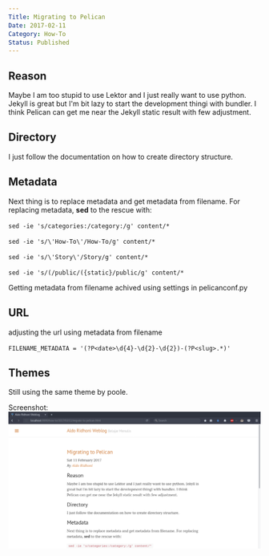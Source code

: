 ```yaml
---
Title: Migrating to Pelican
Date: 2017-02-11
Category: How-To
Status: Published
---
```


## Reason
Maybe I am too stupid to use Lektor and I just really want to use python. Jekyll is great but I'm bit lazy to start the development thingi with bundler. I think Pelican can get me near the Jekyll static result with few adjustment.

## Directory
I just follow the documentation on how to create directory structure.

## Metadata
Next thing is to replace metadata and get metadata from filename.
For replacing metadata, __sed__ to the rescue with:

`sed -ie 's/categories:/category:/g' content/*`

`sed -ie 's/\'How-To\'/How-To/g' content/*`

`sed -ie 's/\'Story\'/Story/g' content/*`

`sed -ie 's/(/public/({static}/public/g' content/*`

Getting metadata from filename achived using settings in pelicanconf.py

## URL
adjusting the url using metadata from filename

`FILENAME_METADATA = '(?P<date>\d{4}-\d{2}-\d{2})-(?P<slug>.*)'`

## Themes
Still using the same theme by poole.

Screenshot:
![screenshot](scrot.png)
